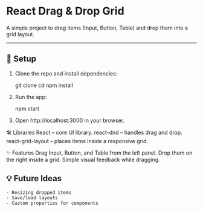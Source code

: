 # React Drag & Drop Grid

A simple project to drag items (Input, Button, Table) and drop them into a grid layout.

---

## 🚀 Setup

1. Clone the repo and install dependencies:

   git clone <your-repo-url>
   cd <your-repo-folder>
   npm install

2. Run the app:

   npm start

3. Open http://localhost:3000
   in your browser.

🛠️ Libraries
React – core UI library.
react-dnd – handles drag and drop.
react-grid-layout – places items inside a responsive grid.

✨ Features
Drag Input, Button, and Table from the left panel.
Drop them on the right inside a grid.
Simple visual feedback while dragging.

## 💡 Future Ideas

    - Resizing dropped items
    - Save/load layouts
    - Custom properties for components
